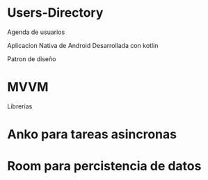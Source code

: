 # Users-Directory
Agenda de usuarios

Aplicacion Nativa de Android Desarrollada con kotlin

Patron de diseño
# MVVM

Librerias
# Anko para tareas asincronas
# Room para percistencia de datos
